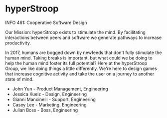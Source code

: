 # hyperStroop
INFO 461: Cooperative Software Design

Our Mission: hyperStroop exists to stimulate the mind. By facilitating interactions between peers and software we generate pathways to increase productivity.

In 2017, humans are bogged down by newfeeds that don't fully stimulate the human mind. Taking breaks is important, but what could we be doing to help the human mind foster its full potential? Here at the hyperStroop Group, we like doing things a little differently. We're here to design games that increase cognitive activity and take the user on a journey to another state of mind. 

- John Yun - Product Management, Engineering
- Jessica Kuelz - Design, Engineering
- Gianni Mancinelli - Support, Engineering
- Casey Lee - Marketing, Engineering
- Julian Boss - Boss, Engineering

